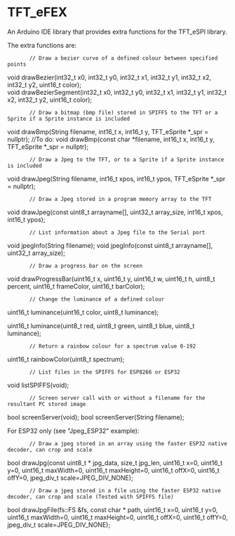 # TFT_eFEX

An Arduino IDE library that provides extra functions for the TFT_eSPI library.

The extra functions are:

           // Draw a bezier curve of a defined colour between specified points
  void     drawBezier(int32_t x0, int32_t y0, int32_t x1, int32_t y1, int32_t x2, int32_t y2, uint16_t color);  
  void     drawBezierSegment(int32_t x0, int32_t y0, int32_t x1, int32_t y1, int32_t x2, int32_t y2, uint16_t color);

           // Draw a bitmap (bmp file) stored in SPIFFS to the TFT or a Sprite if a Sprite instance is included
  void     drawBmp(String filename, int16_t x, int16_t y, TFT_eSprite *_spr = nullptr);
//To do:  void     drawBmp(const char *filename, int16_t x, int16_t y, TFT_eSprite *_spr = nullptr);

           // Draw a Jpeg to the TFT, or to a Sprite if a Sprite instance is included
  void     drawJpeg(String filename, int16_t xpos, int16_t ypos, TFT_eSprite *_spr = nullptr);

           // Draw a Jpeg stored in a program memory array to the TFT
  void     drawJpeg(const uint8_t arrayname[], uint32_t array_size, int16_t xpos, int16_t ypos);

           // List information about a Jpeg file to the Serial port
  void     jpegInfo(String filename);
  void     jpegInfo(const uint8_t arrayname[], uint32_t array_size);

           // Draw a progress bar on the screen
  void     drawProgressBar(uint16_t x, uint16_t y, uint16_t w, uint16_t h, uint8_t percent, uint16_t frameColor, uint16_t barColor);

           // Change the luminance of a defined colour
  uint16_t luminance(uint16_t color, uint8_t luminance);
  
  uint16_t luminance(uint8_t red, uint8_t green, uint8_t blue, uint8_t luminance);

           // Return a rainbow colour for a spectrum value 0-192
  uint16_t rainbowColor(uint8_t spectrum);

           // List files in the SPIFFS for ESP8266 or ESP32
  void     listSPIFFS(void);

           // Screen server call with or without a filename for the resultant PC stored image
  bool     screenServer(void);
  bool     screenServer(String filename);

For ESP32 only (see "Jpeg_ESP32" example):

           // Draw a jpeg stored in an array using the faster ESP32 native decoder, can crop and scale
  bool     drawJpg(const uint8_t * jpg_data, size_t jpg_len, uint16_t x=0, uint16_t y=0, uint16_t maxWidth=0, uint16_t maxHeight=0, uint16_t offX=0, uint16_t offY=0, jpeg_div_t scale=JPEG_DIV_NONE);

           // Draw a jpeg stored in a file using the faster ESP32 native decoder, can crop and scale (Tested with SPIFFS file)
  bool     drawJpgFile(fs::FS &fs, const char * path, uint16_t x=0, uint16_t y=0, uint16_t maxWidth=0, uint16_t maxHeight=0, uint16_t offX=0, uint16_t offY=0, jpeg_div_t scale=JPEG_DIV_NONE);
